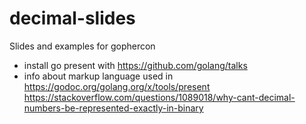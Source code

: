 # decimal-slides
Slides and examples for gophercon
- install go present with https://github.com/golang/talks
- info about markup language used in https://godoc.org/golang.org/x/tools/present
https://stackoverflow.com/questions/1089018/why-cant-decimal-numbers-be-represented-exactly-in-binary
